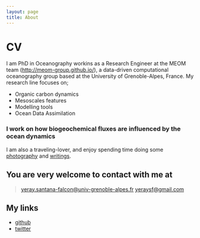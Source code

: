 ```yaml
---
layout: page
title: About
---
```



# CV

I am PhD in Oceanography workins as a Research Engineer at the MEOM team (http://meom-group.github.io/), a data-driven computational oceanography group based at the University of Grenoble-Alpes, France. My research line focuses on;

  - Organic carbon dynamics
  - Mesoscales features
  - Modelling tools
  - Ocean Data Assimilation

### I work on how biogeochemical fluxes are influenced by the ocean dynamics

I am also a traveling-lover, and enjoy spending time doing some [photography] and [writings].

## You are very welcome to contact with me at
> yeray.santana-falcon@univ-grenoble-alpes.fr
> yeraysf@gmail.com

## My links
* [github] 
* [twitter]


[photography]: <https://500px.com/yeraysf>
[writings]: <http://principia.io/staff/yeray/>
[github]: <https://github.com/ysantanaf>
[twitter]: <https://twitter.com/yeraysf>


